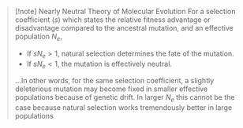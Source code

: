 >[!note] Nearly Neutral Theory of Molecular Evolution
>For a selection coefficient ($s$) which states the relative fitness advantage or disadvantage compared to the ancestral mutation, and an effective population $N_e$,
>- If $sN_e > 1$, natural selection determines the fate of the mutation.
>- If $sN_e < 1$, the mutation is effectively neutral.
>
>...In other words, for the same selection coefficient, a slightly deleterious mutation may become fixed in smaller effective populations because of genetic drift. In larger $N_e$ this cannot be the case because natural selection works tremendously better in large populations


